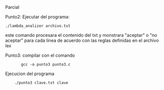 Parcial


Punto2:
Ejecutar del programa:

    ./lambda_analizer archivo.txt
    
este comando procesara el contenido del txt y monstrara "aceptar" o "no aceptar" para cada linea de acuerdo con las reglas definidas en el archivo lex


Punto3:
compilar con el comando 

           gcc -o punto3 punto3.c

Ejecucion del programa

        ./punto3 clave.txt clave
